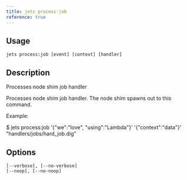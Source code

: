 ```yaml
---
title: jets process:job
reference: true
---
```


## Usage

    jets process:job [event] [context] [handler]

## Description

Processes node shim job handler

Processes node shim job handler. The node shim spawns out to this command.

Example:

$ jets process:job '{"we":"love", "using":"Lambda"}' '{"context":"data"}' "handlers/jobs/hard_job.dig"

## Options

```
[--verbose], [--no-verbose]  
[--noop], [--no-noop]        
```

